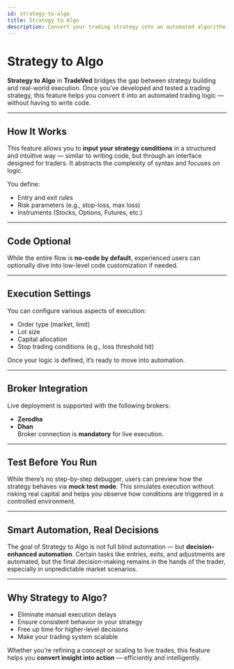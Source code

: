 ```yaml
---
id: strategy-to-algo
title: Strategy to Algo
description: Convert your trading strategy into an automated algorithm with broker integration.
---
```


# Strategy to Algo

**Strategy to Algo** in **TradeVed** bridges the gap between strategy building and real-world execution. Once you’ve developed and tested a trading strategy, this feature helps you convert it into an automated trading logic — without having to write code.

---

## How It Works

This feature allows you to **input your strategy conditions** in a structured and intuitive way — similar to writing code, but through an interface designed for traders. It abstracts the complexity of syntax and focuses on logic.

You define:

- Entry and exit rules
- Risk parameters (e.g., stop-loss, max loss)
- Instruments (Stocks, Options, Futures, etc.)

---

## Code Optional

While the entire flow is **no-code by default**, experienced users can optionally dive into low-level code customization if needed.

---

## Execution Settings

You can configure various aspects of execution:

- Order type (market, limit)
- Lot size
- Capital allocation
- Stop trading conditions (e.g., loss threshold hit)

Once your logic is defined, it’s ready to move into automation.

---

## Broker Integration

Live deployment is supported with the following brokers:

- **Zerodha**
- **Dhan**  
Broker connection is **mandatory** for live execution.

---

## Test Before You Run

While there’s no step-by-step debugger, users can preview how the strategy behaves via **mock test mode**. This simulates execution without risking real capital and helps you observe how conditions are triggered in a controlled environment.

---

## Smart Automation, Real Decisions

The goal of Strategy to Algo is not full blind automation — but **decision-enhanced automation**. Certain tasks like entries, exits, and adjustments are automated, but the final decision-making remains in the hands of the trader, especially in unpredictable market scenarios.

---

## Why Strategy to Algo?

- Eliminate manual execution delays
- Ensure consistent behavior in your strategy
- Free up time for higher-level decisions
- Make your trading system scalable

Whether you’re refining a concept or scaling to live trades, this feature helps you **convert insight into action** — efficiently and intelligently.

